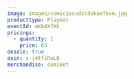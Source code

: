 ```yaml
---
image: images/comic1esudzs3vkaefkvm.jpg
producttype: Playmat
eventId: mkb4XfKk_
pricings:
  - quantity: 1
    price: 65
onsale: true
asin: s-i4tfiRaL0
merchandise: comiket
---
```

